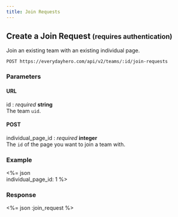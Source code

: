 ```yaml
---
title: Join Requests
---
```

## Create a Join Request <small>(requires authentication)</small>

Join an existing team with an existing individual page.

    POST https://everydayhero.com/api/v2/teams/:id/join-requests

### Parameters

#### URL

id : _required_ **string**<br/>
The team `uid`.

#### POST

individual_page_id : _required_ **integer**<br/>
The `id` of the page you want to join a team with.

### Example

<%= json \
  individual_page_id: 1
%>

### Response

<%= json :join_request %>
